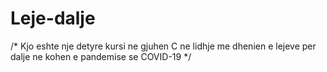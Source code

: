 # Leje-dalje
/* Kjo eshte nje detyre kursi ne gjuhen C ne lidhje me dhenien e lejeve per dalje ne kohen e pandemise se COVID-19 */
